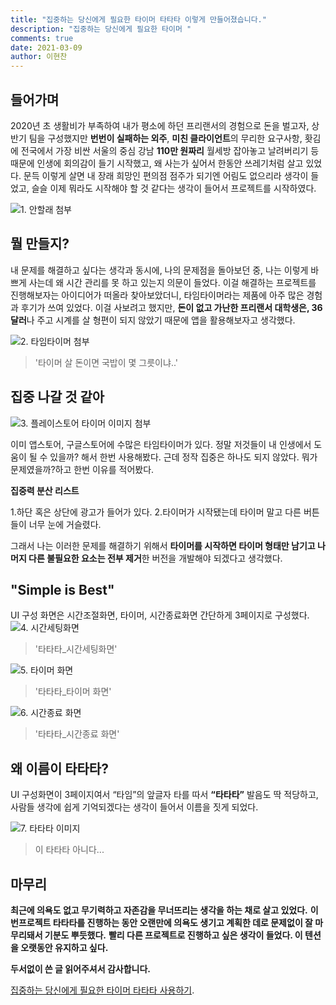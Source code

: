 ```yaml
---
title: "집중하는 당신에게 필요한 타이머 타타타 이렇게 만들어졌습니다."
description: "집중하는 당신에게 필요한 타이머 "
comments: true
date: 2021-03-09
author: 이현찬
---
```



## 들어가며

2020년 초 생활비가 부족하여 내가 평소에 하던 프리랜서의 경험으로 돈을 벌고자, 상반기 팀을 구성했지만 **번번이 실패하는 외주**, **미친 클라이언트**의 무리한 요구사항, 홧김에 전국에서 가장 비싼 서울의 중심 강남 **110만 원짜리** 월세방 잡아놓고 날려버리기 등 때문에 인생에 회의감이 들기 시작했고, 왜 사는가 싶어서 한동안 쓰레기처럼 살고 있었다. 
문득 이렇게 살면 내 장래 희망인 편의점 점주가 되기엔 어림도 없으리라 생각이 들었고, 슬슬 이제 뭐라도 시작해야 할 것 같다는 생각이 들어서 프로젝트를 시작하였다.

![1. 안할래 첨부](https://i.imgur.com/uwPGkFx.png)

## 뭘 만들지?

내 문제를 해결하고 싶다는 생각과 동시에, 나의 문제점을 돌아보던 중, 나는 이렇게 바쁘게 사는데 왜 시간 관리를 못 하고 있는지 의문이 들었다. 
이걸 해결하는 프로젝트를 진행해보자는 아이디어가 떠올라 찾아보았더니, 타임타이머라는 제품에 아주 많은 경험과 후기가 쓰여 있었다. 
이걸 사보려고 했지만, **돈이 없고 가난한 프리랜서 대학생은, 36달러**나 주고 시계를 살 형편이 되지 않았기 때문에 앱을 활용해보자고 생각했다.

![2. 타임타이머 첨부](https://i.imgur.com/6ee5gJB.png)
> '타이머 살 돈이면 국밥이 몇 그릇이냐..'

## 집중 나갈 것 같아

![3. 플레이스토어 타이머 이미지 첨부](https://i.imgur.com/l8zmsxy.png)

이미 앱스토어, 구글스토어에 수많은 타임타이머가 있다. 
정말 저것들이 내 인생에서 도움이 될 수 있을까? 해서 한번 사용해봤다. 
근데 정작 집중은 하나도 되지 않았다. 뭐가 문제였을까?하고 한번 이유를 적어봤다.

**집중력 분산 리스트**

1.하단 혹은 상단에 광고가 들어가 있다.
2.타이머가 시작됐는데 타이머 말고 다른 버튼들이 너무 눈에 거슬렸다.

그래서 나는 이러한 문제를 해결하기 위해서 **타이머를 시작하면 타이머 형태만 남기고 나머지 다른 불필요한 요소는 전부 제거**한 버전을 개발해야 되겠다고 생각했다.

## "Simple is Best"

UI 구성 화면은 시간조절화면, 타이머, 시간종료화면 간단하게 3페이지로 구성했다.
![4. 시간세팅화면](https://i.imgur.com/mPVsDpB.jpg)
> '타타타_시간세팅화면'

![5. 타이머 화면](https://i.imgur.com/S76D9cA.jpg)
> '타타타_타이머 화면'

![6. 시간종료 화면](https://i.imgur.com/HnR926w.jpg)
> '타타타_시간종료 화면'

## 왜 이름이 타타타?

UI 구성화면이 3페이지여서 “타임”의 앞글자 타를 따서 **“타타타”** 발음도 딱 적당하고, 사람들 생각에 쉽게 기억되겠다는 생각이 들어서 이름을 짓게 되었다.

![7. 타타타 이미지](https://i.imgur.com/Z3mFmb2.png)
> 이 타타타 아니다...

## 마무리

**최근에 의욕도 없고 무기력하고 자존감을 무너뜨리는 생각을 하는 채로 살고 있었다.**
**이번프로젝트 타타타를 진행하는 동안 오랜만에 의욕도 생기고 계획한 데로 문제없이 잘 마무리돼서 기분도 뿌듯했다.**
**빨리 다른 프로젝트로 진행하고 싶은 생각이 들었다. 이 텐션을 오랫동안 유지하고 싶다.**


**두서없이 쓴 글 읽어주셔서 감사합니다.**

[집중하는 당신에게 필요한 타이머 타타타 사용하기](https://ta-ta-ta.netlify.app/).


